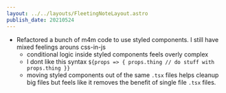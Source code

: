 ```yaml
---
layout: ../../layouts/FleetingNoteLayout.astro
publish_date: 20210524
---
```


- Refactored a bunch of m4m code to use styled components. I still have mixed feelings arouns css-in-js
  - conditional logic inside styled components feels overly complex
  - I dont like this syntax `${props => { props.thing // do stuff with props.thing }}`
  - moving styled components out of the same `.tsx` files helps cleanup big files but feels like it removes the benefit of single file `.tsx` files.
